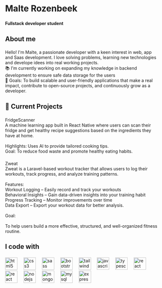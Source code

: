 <h1 align="left">Malte Rozenbeek</h1>

###

<h4 align="left">Fullstack developer student</h4>

###

<h2 align="left">About me</h2>

###

<p align="left">Hello! I'm Malte, a passionate developer with a keen interest in web, app and Saas development. I love solving problems, learning new technologies and develope idees into real working projects. <br>📚 I'm currently working on expanding my knowledge in backend development to ensure safe data storage for the users <br>🎯 Goals: To build scalable and user-friendly applications that make a real impact, contribute to open-source projects, and continuously grow as a developer.</p>

###

<h2 align="left">🚀 Current Projects</h2>

###

<p align="left">FridgeScanner<br>A machine learning app built in React Native where users can scan their fridge and get healthy recipe suggestions based on the ingredients they have at home.<br><br>Highlights: Uses AI to provide tailored cooking tips.<br>Goal: To reduce food waste and promote healthy eating habits.</p>

###

<p align="left">Zweat<br>Zweat is a Laravel-based workout tracker that allows users to log their workouts, track progress, and analyze training patterns.<br><br>Features: 
  <br>Workout Logging – Easily record and track your workouts 
  <br>Behavioral Insights – Gain data-driven insights into your training habit 
  <br>Progress Tracking – Monitor improvements over time 
  <br>Data Export – Export your workout data for better analysis.
  <br>
  <br>Goal:
  <br> 
  <br>To help users build a more effective, structured, and well-organized fitness routine.
</p>

###

<h2 align="left">I code with</h2>

###

<div align="left">
  <img src="https://cdn.jsdelivr.net/gh/devicons/devicon/icons/html5/html5-original.svg" height="40" alt="html5 logo" />
  <img width="12" />
  <img src="https://cdn.jsdelivr.net/gh/devicons/devicon/icons/css3/css3-original.svg" height="40" alt="css3 logo" />
  <img width="12" />
  <img src="https://cdn.jsdelivr.net/gh/devicons/devicon/icons/sass/sass-original.svg" height="40" alt="sass logo" />
  <img width="12" />
  <img src="https://cdn.jsdelivr.net/gh/devicons/devicon/icons/bootstrap/bootstrap-original.svg" height="40" alt="bootstrap logo" />
  <img width="12" />
  <img src="https://cdn.jsdelivr.net/gh/devicons/devicon/icons/tailwindcss/tailwindcss-original-wordmark.svg" height="40" alt="tailwindcss logo" />
  <img width="12" />
  <img src="https://cdn.jsdelivr.net/gh/devicons/devicon/icons/javascript/javascript-original.svg" height="40" alt="javascript logo" />
  <img width="12" />
  <img src="https://cdn.jsdelivr.net/gh/devicons/devicon/icons/typescript/typescript-original.svg" height="40" alt="typescript logo" />
  <img width="12" />
  <img src="https://cdn.jsdelivr.net/gh/devicons/devicon/icons/react/react-original.svg" height="40" alt="react logo" />
  <img width="12" />
  <img src="https://neurosys.com/wp-content/uploads/2021/10/react-native-1.svg" height="40" alt="react native logo" />
  <img width="12" />
  <img src="https://cdn.jsdelivr.net/gh/devicons/devicon/icons/nodejs/nodejs-original.svg" height="40" alt="nodejs logo" />
  <img width="12" />
  <img src="https://cdn.jsdelivr.net/gh/devicons/devicon/icons/mongodb/mongodb-original.svg" height="40" alt="mongodb logo" />
  <img width="12" />
  <img src="https://cdn.jsdelivr.net/gh/devicons/devicon/icons/mysql/mysql-original.svg" height="40" alt="mysql logo" />
  <img width="12" />
  <img src="https://images.credly.com/images/1c2c86e1-16ce-4e4d-a425-d1ac96bb026d/express.png" height="40" alt="express logo" />
</div>
